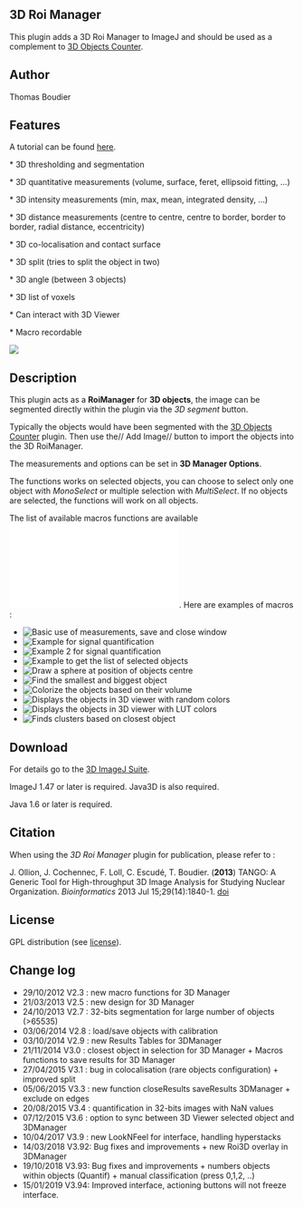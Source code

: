 ## 3D Roi Manager

This plugin adds a 3D Roi Manager to ImageJ and should be used as a
complement to [3D Objects
Counter](/plugin/analysis/3d_object_counter/start).

## Author

Thomas Boudier

## Features

A tutorial can be found
[here](/tutorial/working/tutorial_for_3d_roi_manager).

\* 3D thresholding and segmentation

\* 3D quantitative measurements (volume, surface, feret, ellipsoid
fitting, \...)

\* 3D intensity measurements (min, max, mean, integrated density, \...)

\* 3D distance measurements (centre to centre, centre to border, border
to border, radial distance, eccentricity)

\* 3D co-localisation and contact surface

\* 3D split (tries to split the object in two)

\* 3D angle (between 3 objects)

\* 3D list of voxels

\* Can interact with 3D Viewer

\* Macro recordable

![](/plugin/stacks/3d_roi_manager/3d_manager_general2.png)

## Description

This plugin acts as a **RoiManager** for **3D objects**, the image can
be segmented directly within the plugin via the *3D segment* button.

Typically the objects would have been segmented with the [3D Objects
Counter](/plugin/analysis/3d_object_counter/start) plugin. Then use
the// Add Image// button to import the objects into the 3D RoiManager.

The measurements and options can be set in **3D Manager Options**.

The functions works on selected objects, you can choose to select only
one object with *MonoSelect* or multiple selection with *MultiSelect*.
If no objects are selected, the functions will work on all objects.

The list of available macros functions are available
![here](/plugin/stacks/3d_ij_suite/macrosfunctionsroimanager3d.pdf).
Here are examples of macros :

-   ![Basic use of measurements, save and close
    window](/plugin/stacks/3d_roi_manager/macromanager3d2_measure.ijm)
-   ![Example for signal
    quantification](/plugin/stacks/3d_roi_manager/macromanager3d_quantifmultichannel.ijm)
-   ![Example 2 for signal
    quantification](/plugin/stacks/3d_roi_manager/macromanager3d_quantifmultichannel2.ijm)
-   ![Example to get the list of selected
    objects](/plugin/stacks/3d_ij_suite/macromanager3d2_selected.ijm)
-   ![Draw a sphere at position of objects
    centre](/plugin/stacks/3d_roi_manager/macromanager3d2_centres.ijm)
-   ![Find the smallest and biggest
    object](/plugin/stacks/3d_ij_suite/macromanager3d2_minmax.ijm)
-   ![Colorize the objects based on their
    volume](/plugin/stacks/3d_ij_suite/macromanager3d2_colorsize.ijm)
-   ![Displays the objects in 3D viewer with random
    colors](/plugin/stacks/3d_ij_suite/macromanager3d2_colorsviewer3d.ijm)
-   ![Displays the objects in 3D viewer with LUT
    colors](/plugin/stacks/3d_roi_manager/macromanager3d2_lutviewer3d.ijm)
-   ![Finds clusters based on closest
    object](/plugin/stacks/3d_ij_suite/macromanager3d2_cluster.ijm)

## Download

For details go to the [3D ImageJ
Suite](/plugin/stacks/3d_ij_suite/start).

ImageJ 1.47 or later is required. Java3D is also required.

Java 1.6 or later is required.

## Citation

When using the *3D Roi Manager* plugin for publication, please refer to
:

J. Ollion, J. Cochennec, F. Loll, C. Escudé, T. Boudier. (**2013**)
TANGO: A Generic Tool for High-throughput 3D Image Analysis for Studying
Nuclear Organization. *Bioinformatics* 2013 Jul 15;29(14):1840-1.
[doi](http://dx.doi.org/10.1093/bioinformatics/btt276)

## License

GPL distribution (see [license](http://www.cecill.info/index.en.html)).

## Change log

-   29/10/2012 V2.3 : new macro functions for 3D Manager
-   21/03/2013 V2.5 : new design for 3D Manager
-   24/10/2013 V2.7 : 32-bits segmentation for large number of objects
    (\>65535)
-   03/06/2014 V2.8 : load/save objects with calibration
-   03/10/2014 V2.9 : new Results Tables for 3DManager
-   21/11/2014 V3.0 : closest object in selection for 3D Manager +
    Macros functions to save results for 3D Manager
-   27/04/2015 V3.1 : bug in colocalisation (rare objects
    configuration) + improved split
-   05/06/2015 V3.3 : new function closeResults saveResults 3DManager +
    exclude on edges
-   20/08/2015 V3.4 : quantification in 32-bits images with NaN values
-   07/12/2015 V3.6 : option to sync between 3D Viewer selected object
    and 3DManager
-   10/04/2017 V3.9 : new LookNFeel for interface, handling hyperstacks
-   14/03/2018 V3.92: Bug fixes and improvements + new Roi3D overlay in
    3DManager
-   19/10/2018 V3.93: Bug fixes and improvements + numbers objects
    within objects (Quantif) + manual classification (press 0,1,2, ..)
-   15/01/2019 V3.94: Improved interface, actioning buttons will not
    freeze interface.
